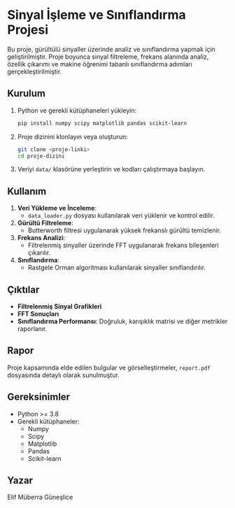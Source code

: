 # Sinyal İşleme ve Sınıflandırma Projesi

Bu proje, gürültülü sinyaller üzerinde analiz ve sınıflandırma yapmak için geliştirilmiştir. Proje boyunca sinyal filtreleme, frekans alanında analiz, özellik çıkarımı ve makine öğrenimi tabanlı sınıflandırma adımları gerçekleştirilmiştir.

## Kurulum
1. Python ve gerekli kütüphaneleri yükleyin:
   ```bash
   pip install numpy scipy matplotlib pandas scikit-learn
   ```
2. Proje dizinini klonlayın veya oluşturun:
   ```bash
   git clone <proje-linki>
   cd proje-dizini
   ```
3. Veriyi `data/` klasörüne yerleştirin ve kodları çalıştırmaya başlayın.

## Kullanım
1. **Veri Yükleme ve İnceleme**:
   - `data_loader.py` dosyası kullanılarak veri yüklenir ve kontrol edilir.
2. **Gürültü Filtreleme**:
   - Butterworth filtresi uygulanarak yüksek frekanslı gürültü temizlenir.
3. **Frekans Analizi**:
   - Filtrelenmiş sinyaller üzerinde FFT uygulanarak frekans bileşenleri çıkarılır.
4. **Sınıflandırma**:
   - Rastgele Orman algoritması kullanılarak sinyaller sınıflandırılır.

## Çıktılar
- **Filtrelenmiş Sinyal Grafikleri**
- **FFT Sonuçları**
- **Sınıflandırma Performansı**: Doğruluk, karışıklık matrisi ve diğer metrikler raporlanır.

## Rapor
Proje kapsamında elde edilen bulgular ve görselleştirmeler, `report.pdf` dosyasında detaylı olarak sunulmuştur.

## Gereksinimler
- Python >= 3.8
- Gerekli kütüphaneler:
  - Numpy
  - Scipy
  - Matplotlib
  - Pandas
  - Scikit-learn

## Yazar
Elif Müberra Güneşlice

